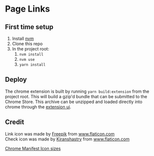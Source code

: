 # Page Links

## First time setup

1. Install [nvm](https://github.com/nvm-sh/nvm)
1. Clone this repo
1. In the project root:
   1. `nvm install`
   1. `nvm use`
   1. `yarn install`

## Deploy

The chrome extension is built by running `yarn build:extension` from the project root. This will build a gzip'd bundle that can be submitted to the Chrome Store. This archive can be unzipped and loaded directly into chrome through the [extension ui](chrome://extensions/).

## Credit

<div>Link icon was made by <a href="https://www.flaticon.com/authors/freepik" title="Freepik">Freepik</a> from <a href="https://www.flaticon.com/" title="Flaticon">www.flaticon.com</a></div>

<div>Check icon was made by <a href="https://www.flaticon.com/free-icon/checked_709510?related_item_id=758569&term=success" title="Kiranshastry">Kiranshastry</a> from <a href="https://www.flaticon.com/" title="Flaticon">www.flaticon.com</a></div>

[Chrome Manifest Icon sizes](https://developer.chrome.com/apps/manifest/icons)
